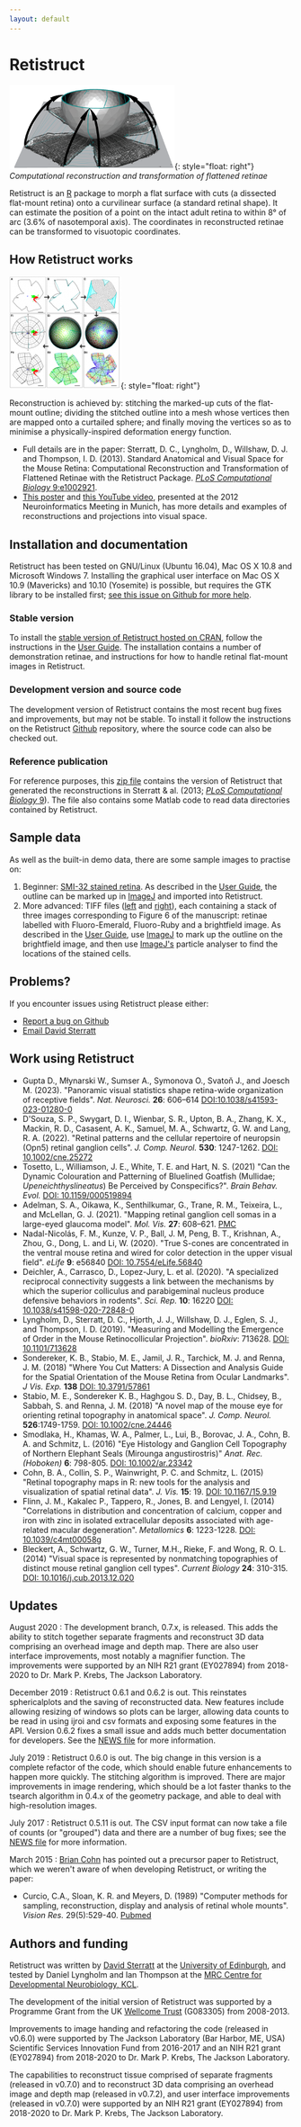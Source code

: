 ```yaml
---
layout: default
---
```


# Retistruct

![Retistruct](folding-small.png){: style="float: right"} _Computational reconstruction and transformation of flattened retinae_

Retistruct is an <a href="http://www.r-project.org">R</a> package to
morph a flat surface with cuts (a dissected flat-mount retina) onto a
curvilinear surface (a standard retinal shape).  It can estimate
the position of a point on the intact adult retina to within 8&deg; of
arc (3.6% of nasotemporal axis). The coordinates in reconstructed
retinae can be transformed to visuotopic coordinates.

## How Retistruct works

![Retistruct](retistruct-small.png){: style="float: right"}

Reconstruction is achieved by: stitching the marked-up cuts of the
flat-mount outline; dividing the stitched outline into a mesh whose
vertices then are mapped onto a curtailed sphere; and finally moving
the vertices so as to minimise a physically-inspired deformation
energy function.

* Full details are in the paper: Sterratt, D. C., Lyngholm, D.,
  Willshaw, D. J. and Thompson, I. D. (2013).  Standard Anatomical and
  Visual Space for the Mouse Retina: Computational Reconstruction and
  Transformation of Flattened Retinae with the Retistruct Package. <a
  href="http://www.ploscompbiol.org/article/info%3Adoi%2F10.1371%2Fjournal.pcbi.1002921"><em>PLoS
  Computational Biology</em> 9:e1002921</a>.
* <a href="2012-09-neuroinf.pdf">This poster</a> and <a
  href="http://www.youtube.com/watch?v=LpuqXo8NEOo">this YouTube
  video</a>, presented at the 2012 Neuroinformatics Meeting in Munich,
  has more details and examples of reconstructions and projections
  into visual space.

## Installation and documentation

Retistruct has been tested on GNU/Linux (Ubuntu 16.04), Mac OS X 10.8
and Microsoft Windows 7. Installing the graphical user interface
on Mac OS X 10.9 (Mavericks) and 10.10 (Yosemite) is possible, but
requires the GTK library to be installed first; <a
href="https://github.com/davidcsterratt/retistruct/issues/4">see
this issue on Github for more help</a>.

### Stable version

To install the
[stable version of Retistruct hosted on CRAN](https://cran.r-project.org/package=retistruct),
follow the instructions in the
[User Guide](retistruct-user-guide.pdf). The installation contains a
number of demonstration retinae, and instructions for how to handle
retinal flat-mount images in Retistruct.

### Development version and source code

The development version of Retistruct contains the most recent bug
fixes and improvements, but may not be stable. To install it follow the instructions on the Retistruct [Github](https://github.com/davidcsterratt/retistruct) repository, where the source code can also be checked out.

### Reference publication

For reference purposes, this [zip file](retistruct_0.5.7.zip) contains
the version of Retistruct that generated the reconstructions in
Sterratt &amp; al. (2013; <a
href="http://www.ploscompbiol.org/article/info%3Adoi%2F10.1371%2Fjournal.pcbi.1002921"><em>PLoS
Computational Biology</em> 9</a>). The file also contains some Matlab
code to read data directories contained by Retistruct.

## Sample data

As well as the built-in demo data, there are some sample images to
practise on:
1. Beginner: [SMI-32 stained retina](data/image.png). As described in
  the [User Guide](retistruct-user-guide.pdf), the outline can be
  marked up in [ImageJ](http://rsb.info.nih.gov/ij/) and
  imported into Retistruct.
2. More advanced: TIFF files (<a
  href="data/left-5x-small.tif">left</a> and <a
  href="data/right-5x-small.tif">right</a>), each containing a stack
  of three images corresponding to Figure 6 of the manuscript: retinae
  labelled with Fluoro-Emerald, Fluoro-Ruby and a brightfield
  image. As described in the <a href="retistruct-user-guide.pdf">User
  Guide</a>, use <a href="http://rsb.info.nih.gov/ij/">ImageJ</a> to
  mark up the outline on the brightfield image, and then use <a
  href="http://rsb.info.nih.gov/ij/">ImageJ's</a> particle analyser to
  find the locations of the stained cells.

## Problems?

If you encounter issues using Retistruct please either:
* <a href="https://github.com/davidcsterratt/retistruct/issues">Report
  a bug on Github</a>
* <a href="mailto:david.c.sterratt@ed.ac.uk">Email David Sterratt</a>

## Work using Retistruct

* Gupta D., Młynarski W., Sumser A., Symonova O., Svatoň J., and Joesch M. (2023). "Panoramic visual statistics shape retina-wide organization of receptive fields". *Nat. Neurosci.*  __26__:&nbsp;606–614 [DOI:10.1038/s41593-023-01280-0]( https://doi.org/10.1038/s41593-023-01280-0)
* D'Souza, S. P., Swygart, D. I., Wienbar, S. R., Upton, B. A., Zhang, K. X., Mackin, R. D., Casasent, A. K., Samuel, M. A., Schwartz, G. W. and Lang, R. A. (2022). "Retinal patterns and the cellular repertoire of neuropsin (Opn5) retinal ganglion cells". *J. Comp. Neurol.* __530__:&nbsp;1247-1262. [DOI: 10.1002/cne.25272](https://doi.org/10.1002/cne.25272)
* Tosetto, L., Williamson, J. E., White, T. E. and Hart, N. S. (2021) "Can the Dynamic Colouration and Patterning
of Bluelined Goatfish (Mullidae; _Upeneichthyslineatus_) Be Perceived by Conspecifics?". *Brain Behav. Evol.* [DOI: 10.1159/000519894](http://dx.doi.org/10.1159/000519894)
* Adelman, S. A., Oikawa, K., Senthilkumar, G., Trane, R. M., Teixeira, L.,  and McLellan, G. J. (2021). "Mapping retinal ganglion cell somas in a large-eyed glaucoma model". *Mol. Vis.* __27__:&nbsp;608–621. [PMC](https://www.ncbi.nlm.nih.gov/pmc/articles/PMC8645189/)
* Nadal-Nicolás, F. M., Kunze, V. P., Ball, J. M, Peng,  B. T., Krishnan, A., Zhou, G., Dong, L. and Li, W. (2020). "True S-cones are concentrated in the ventral mouse retina and wired for color detection in the upper visual field". *eLife* __9__:&nbsp;e56840 [DOI: 10.7554/eLife.56840](http://dx.doi.org/10.7554/eLife.56840)
* Deichler, A., Carrasco, D., Lopez-Jury, L. et al. (2020). "A specialized reciprocal connectivity suggests a link between the mechanisms by which the superior colliculus and parabigeminal nucleus produce defensive behaviors in rodents". *Sci. Rep.* __10__:&nbsp;16220  [DOI: 10.1038/s41598-020-72848-0](https://doi.org/10.1038/s41598-020-72848-0)
* Lyngholm, D., Sterratt, D. C., Hjorth, J. J., Willshaw, D. J., Eglen, S. J., and Thompson, I. D. (2019). "Measuring and Modelling the Emergence of Order in the Mouse Retinocollicular Projection". *bioRxiv*: 713628. [DOI: 10.1101/713628](https://doi.org/10.1101/713628)
* Sondereker, K. B., Stabio, M. E., Jamil, J. R., Tarchick, M. J. and Renna, J. M. (2018) "Where You Cut Matters: A Dissection and Analysis Guide for the Spatial Orientation of the Mouse Retina from Ocular Landmarks". *J Vis. Exp.*  __138__ [DOI: 10.3791/57861](http://dx.doi.org/10.3791/57861)
* Stabio, M. E., Sondereker K. B., Haghgou S. D., Day, B. L., Chidsey, B., Sabbah, S. and Renna, J. M. (2018) "A novel map of the mouse eye for orienting retinal topography in anatomical space". 
*J. Comp. Neurol.* __526__:1749-1759. [DOI: 10.1002/cne.24446](http://dx.doi.org/10.1002/cne.24446)
* Smodlaka, H., Khamas, W. A., Palmer, L., Lui, B.,
  Borovac, J. A., Cohn, B. A. and Schmitz, L. (2016) "Eye Histology
  and Ganglion Cell Topography of Northern Elephant Seals (Mirounga
  angustirostris)" <em>Anat. Rec.  (Hoboken)</em>
  __6__:&nbsp;798-805. <a
  href="http://dx.doi.org/10.1002/ar.23342">DOI: 10.1002/ar.23342</a>
* Cohn, B. A., Collin, S. P., Wainwright, P. C. and Schmitz,
  L. (2015) "Retinal topography maps in R: new tools for the analysis
  and visualization of spatial retinal data". <em>J. Vis.</em>
  __15__:&nbsp;19. <a
  href="http://dx.doi.org/10.1167/15.9.19">DOI:
  10.1167/15.9.19</a>
* Flinn, J. M., Kakalec P., Tappero, R.,
  Jones, B. and Lengyel, I. (2014) "Correlations in distribution and
  concentration of calcium, copper and iron with zinc in isolated
  extracellular deposits associated with age-related macular
  degeneration". <em>Metallomics</em>
  __6__:&nbsp;1223-1228. <a
  href="http://dx.doi.org/10.1039/c4mt00058g">DOI:
  10.1039/c4mt00058g</a>
* Bleckert, A., Schwartz, G. W., Turner, M.H., Rieke, F. and Wong,
  R. O. L. (2014) "Visual space is represented by nonmatching
  topographies of distinct mouse retinal ganglion cell
  types". <em>Current Biology</em> __24__:&nbsp;310-315.
  <a href="http://dx.doi.org/10.1016/j.cub.2013.12.020">DOI:
  10.1016/j.cub.2013.12.020</a>

## Updates

August 2020
: The development branch, 0.7.x, is released. This adds the ability to
stitch together separate fragments and reconstruct 3D data comprising
an overhead image and depth map. There are also user interface
improvements, most notably a magnifier function. The improvements were
supported by an NIH R21 grant (EY027894) from 2018-2020 to Dr. Mark P.
Krebs, The Jackson Laboratory.

December 2019
: Retistruct 0.6.1 and 0.6.2 is out. This reinstates sphericalplots and the saving of reconstructed data. New features include allowing resizing of windows so plots can be larger, allowing data counts to be read in using ijroi and csv formats and exposing some features in the API. Version 0.6.2 fixes a small issue and adds much better documentation for developers.  See the [NEWS file](https://github.com/davidcsterratt/retistruct/blob/master/pkg/retistruct/NEWS)
for more information.

July 2019
: Retistruct 0.6.0 is out. The big change in this version is a
complete refactor of the code, which should enable future enhancements
to happen more quickly. The stitching algorithm is improved. There are
major improvements in image rendering, which should be a lot faster
thanks to the tsearch algorithm in 0.4.x of the geometry package, and
able to deal with high-resolution images.

July 2017
: Retistruct 0.5.11 is out. The CSV input format can now take a file of counts (or "grouped") data and there are a number of bug fixes; see the [NEWS file](https://github.com/davidcsterratt/retistruct/blob/master/pkg/retistruct/NEWS) for more information.

March 2015
:  [Brian Cohn](https://www.linkedin.com/profile/view?id=ADEAAApksKkBd9EgawB_-ysAEyLjdBeLVfT7jSU&authType=OPENLINK&authToken=cUTs&locale=en_US&srchid=1073122861452092899387&srchindex=1&srchtotal=30&trk=vsrp_people_res_name&trkInfo=VSRPsearchId%3A1073122861452092899387%2CVSRPtargetId%3A174370985%2CVSRPcmpt%3Aprimary%2CVSRPnm%3Atrue%2CauthType%3AOPENLINK) has pointed out a precursor paper to Retistruct, which we
  weren't aware of when developing Retistruct, or writing the paper:
  * Curcio, C.A., Sloan, K. R. and Meyers, D. (1989) "Computer methods for
    sampling, reconstruction, display and analysis of retinal whole
    mounts". _Vision Res._ 29(5):529-40. [Pubmed](http://www.ncbi.nlm.nih.gov/pubmed/2603390)
    
## Authors and funding

Retistruct was written by <a
href="http://homepages.inf.ed.ac.uk/sterratt/">David Sterratt</a> at
the <a href="http://www.ed.ac.uk/">University of Edinburgh</a>, and
tested by Daniel Lyngholm and Ian Thompson at the <a
href="http://www.kcl.ac.uk/depsta/biomedical/mrc/">MRC Centre for
Developmental Neurobiology, KCL</a>.

The development of the initial version of Retistruct was supported by
a Programme Grant from the UK <a
href="http://www.wellcome.ac.uk">Wellcome Trust</a> (G083305) from
2008-2013.

Improvements to image handing and refactoring the code (released in
v0.6.0) were supported by The Jackson Laboratory (Bar Harbor, ME, USA)
Scientific Services Innovation Fund from 2016-2017 and an NIH R21
grant (EY027894) from 2018-2020 to Dr. Mark P. Krebs, The Jackson
Laboratory.

The capabilities to reconstruct tissue comprised of separate fragments
(released in v0.7.0) and to reconstruct 3D data comprising an overhead
image and depth map (released in v0.7.2), and user interface
improvements (released in v0.7.0) were supported by an NIH R21 grant
(EY027894) from 2018-2020 to Dr. Mark P. Krebs, The Jackson
Laboratory.

<!--  LocalWords:  Retistruct retistruct Sterratt Willshaw Blog blog
 -->
<!--  LocalWords:  ul li href prepend baseurl endfor rss png Lyngholm
 -->
<!--  LocalWords:  curvilinear visuotopic PLoS neuroinf pdf GTK CRAN
 -->
<!--  LocalWords:  Github al SMI ImageJ Fluoro brightfield ImageJ's
 -->
<!--  LocalWords:  Sondereker Stabio Jamil Tarchick Renna Vis DOI Lui
 -->
<!--  LocalWords:  Haghgou Chidsey Sabbah Neurol Smodlaka Khamas Cohn
 -->
<!--  LocalWords:  Borovac Schmitz Mirounga angustirostris Anat nbsp
 -->
<!--  LocalWords:  Hoboken visualization Flinn Kakalec Tappero Rieke
 -->
<!--  LocalWords:  Lengyel macular Metallomics Bleckert nonmatching
 -->
<!--  LocalWords:  EY sphericalplots ijroi csv tsearch Curcio Pubmed
 -->
<!--  LocalWords:  MRC KCL Wellcome Harbor
 -->
